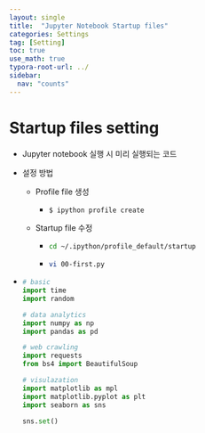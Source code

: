 ```yaml
---
layout: single
title:  "Jupyter Notebook Startup files"
categories: Settings
tag: [Setting]
toc: true
use_math: true
typora-root-url: ../
sidebar:
  nav: "counts"
---
```

# Startup files setting 

+ Jupyter notebook 실행 시 미리 실행되는 코드

+ 설정 방법

  + Profile file 생성

    + ```bash
      $ ipython profile create
      ```

  + Startup file 수정

    + ```bash
      cd ~/.ipython/profile_default/startup
      ```

    + ```bash
      vi 00-first.py
      ```

+ ```python
  # basic
  import time
  import random
  
  # data analytics
  import numpy as np
  import pandas as pd
  
  # web crawling
  import requests
  from bs4 import BeautifulSoup
  
  # visulazation
  import matplotlib as mpl
  import matplotlib.pyplot as plt
  import seaborn as sns
  
  sns.set()
  
  ```

  